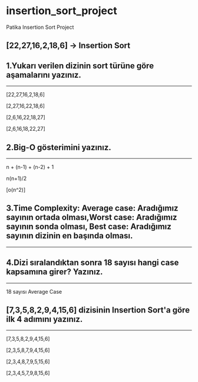 # insertion_sort_project
Patika Insertion Sort Project

## [22,27,16,2,18,6] -> Insertion Sort
## 1.Yukarı verilen dizinin sort türüne göre aşamalarını yazınız.
---
[22,27,16,2,18,6]

[2,27,16,22,18,6]

[2,6,16,22,18,27]

[2,6,16,18,22,27]

## 2.Big-O gösterimini yazınız.
---
n + (n-1) + (n-2) + 1

n(n+1)/2

[o(n^2)]

## 3.Time Complexity: Average case: Aradığımız sayının ortada olması,Worst case: Aradığımız sayının sonda olması, Best case: Aradığımız sayının dizinin en başında olması.
---
## 4.Dizi sıralandıktan sonra 18 sayısı hangi case kapsamına girer? Yazınız.
---
18 sayısı Average Case

## [7,3,5,8,2,9,4,15,6] dizisinin Insertion Sort'a göre ilk 4 adımını yazınız.
---
[7,3,5,8,2,9,4,15,6]

[2,3,5,8,7,9,4,15,6]

[2,3,4,8,7,9,5,15,6]

[2,3,4,5,7,9,8,15,6]
